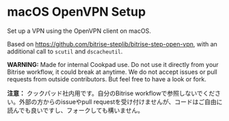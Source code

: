 # macOS OpenVPN Setup

Set up a VPN using the OpenVPN client on macOS.

Based on https://github.com/bitrise-steplib/bitrise-step-open-vpn, with an additional call to `scutil` and `dscacheutil`.

**WARNING:** Made for internal Cookpad use. Do not use it directly from your Bitrise workflow, it could break at anytime. We do not accept issues or pull requests from outside contributors. But feel free to have a look or fork.

**注意：** クックパッド社内用です。自分のBitrise workflowで参照しないでください。外部の方からのissueやpull requestを受け付けませんが、コードはご自由に読んでも良いですし、フォークしても構いません。
